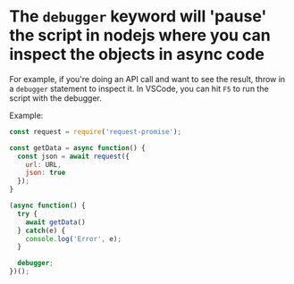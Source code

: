 # The `debugger` keyword will 'pause' the script in nodejs where you can inspect the objects in async code

For example, if you're doing an API call and want to see the result, throw in a `debugger` statement to inspect it.
In VSCode, you can hit `F5` to run the script with the debugger.

Example:
```javascript
const request = require('request-promise');

const getData = async function() {
  const json = await request({
    url: URL,
    json: true
  });
}

(async function() {
  try {
    await getData()
  } catch(e) {
    console.log('Error', e);
  }

  debugger;
})();
```

